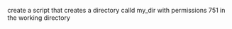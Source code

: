 create a script that creates a directory calld my_dir with permissions 751 in the working directory

